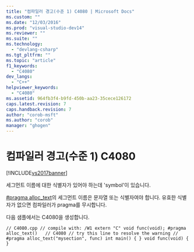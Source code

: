 ```yaml
---
title: "컴파일러 경고(수준 1) C4080 | Microsoft Docs"
ms.custom: ""
ms.date: "12/03/2016"
ms.prod: "visual-studio-dev14"
ms.reviewer: ""
ms.suite: ""
ms.technology: 
  - "devlang-csharp"
ms.tgt_pltfrm: ""
ms.topic: "article"
f1_keywords: 
  - "C4080"
dev_langs: 
  - "C++"
helpviewer_keywords: 
  - "C4080"
ms.assetid: 964fb3f4-b9fd-450b-aa23-35cece126172
caps.latest.revision: 7
caps.handback.revision: 7
author: "corob-msft"
ms.author: "corob"
manager: "ghogen"
---
```

# 컴파일러 경고(수준 1) C4080
[!INCLUDE[vs2017banner](../../assembler/inline/includes/vs2017banner.md)]

세그먼트 이름에 대한 식별자가 있어야 하는데 'symbol'이 있습니다.  
  
 [\#pragma alloc\_text](../../preprocessor/alloc-text.md)의 세그먼트 이름은 문자열 또는 식별자여야 합니다. 유효한 식별자가 없으면 컴파일러가 pragma를 무시합니다.  
  
 다음 샘플에서는 C4080을 생성합니다.  
  
```  
// C4080.cpp // compile with: /W1 extern "C" void func(void); #pragma alloc_text()   // C4080 // try this line to resolve the warning // #pragma alloc_text("mysection", func) int main() { } void func(void) { }  
```